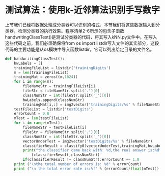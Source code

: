 # 测试算法：使用k-近邻算法识别手写数字

上节我们已经将数据处理成分类器可以识别的格式，本节我们将这些数据输入到分类器，检测分类器的执行效果。程序清单2-6所示的包含子函数handwritingClassTest\(\)是测试分类器的代码，将其写入kNN.py文件中。在写入这些代码之前，我们必须确保将from os import listdir写入文件的其实部分，这段代码的主要功能是从os模块中导入函数listdir，它可以列出给定目录的文件名。

```py
def handwritingClassTest():
	hwLabels = []
	trainingFileList = listdir('trainingDigits')
	m = len(trainingFileList)
	trainingMat = zeros((m,1024))
	for i in range(m):
		fileNameStr = trainingFileList[i]
		fileStr = fileNameStr.split('.')[0]
		classNumStr = int(fileStr.split('_')[0])
		hwLabels.append(classNumStr)
		trainingMat[i,:] = img2vector('trainingDigits/%s' % fileNameStr)
	testFileList = listdir('testDigits')
	errorCount = 0.0
	mTest = len(testFileList)
	for i in range(mTest):
		fileNameStr = testFileList[i]
		fileStr = fileNameStr.split('.')[0]
		classNumStr = int(fileStr.split('_')[0])
		vectorUnderTest = img2vector('testDigits/%s' % fileNameStr)
		classifierResult = classify0(vectorUnderTest,trainingMat,hwLabels,3)
		print("the classifier came back with: %d,the real answer is:%d"\
			(classifierResult,classNumStr))
		if(classifierResult != classNumStr):errorCount += 1.0
	print ("\nthe total number of errors is: %d" % errorCount)
	print ("\n the total error rate is:%f" % (errorCount/float(mTest))
```



